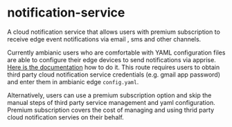 # notification-service
A cloud notification service that allows users with premium subscription to receive edge event notifications via email , sms and other channels.

Currently ambianic users who are comfortable with YAML configuration files are able to configure their edge devices to send notifications via apprise. [Here is the documentation](https://docs.ambianic.ai/users/configure/#notification-settings) how to do it. This route requires users to obtain third party cloud notification service credentials (e.g. gmail app password) and enter them in ambianic edge `config.yaml`.

Alternatively, users can use a premium subscription option and skip the manual steps of third party service management and yaml configuration. Premium subscription covers the cost of managing and using thrid party cloud notification servies on their behalf.


